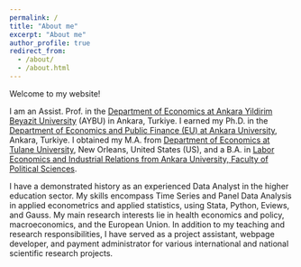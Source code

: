 ```yaml
---
permalink: /
title: "About me"
excerpt: "About me"
author_profile: true
redirect_from: 
  - /about/
  - /about.html
---
```


Welcome to my website! 

I am an Assist. Prof. in the [Department of Economics at Ankara Yildirim Beyazit University](https://aybu.edu.tr/iktisat/en) (AYBU) in Ankara, Turkiye. I earned my Ph.D. in the [Department of Economics and Public Finance (EU) at Ankara University](https://www.ankara.edu.tr/en/), Ankara, Turkiye. I obtained my M.A. from [Department of Economics at Tulane University](https://liberalarts.tulane.edu/departments/economics), New Orleans, United States (US), and a B.A. in [Labor Economics and Industrial Relations from Ankara University, Faculty of Political Sciences](http://www.politics.ankara.edu.tr/en/anasayfa-english/). 

I have a demonstrated history as an experienced Data Analyst in the higher education sector. My skills encompass Time Series and Panel Data Analysis in applied econometrics and applied statistics, using Stata, Python, Eviews, and Gauss. My main research interests lie in health economics and policy, macroeconomics, and the European Union. In addition to my teaching and research responsibilities, I have served as a project assistant, webpage developer, and payment administrator for various international and national scientific research projects. 
